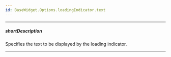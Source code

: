 ```yaml
---
id: BaseWidget.Options.loadingIndicator.text
---
```

---
##### shortDescription
Specifies the text to be displayed by the loading indicator.

---
